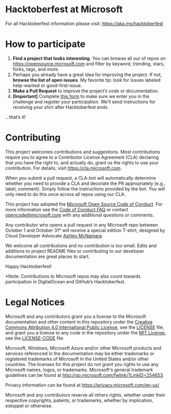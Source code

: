 # Hacktoberfest at Microsoft

For all Hacktoberfest information please visit: https://aka.ms/hacktoberfest

# How to participate
1. **Find a project that looks interesting**. You can browse all our of repos on https://opensource.microsoft.com and filter by keyword, trending, stars, forks, tags, and more.
2. Perhaps you already have a great idea for improving the project. If not, **browse the list of open issues**. My favorite tip: look for issues labeled help-wanted or good-first-issue.
3. **Make a Pull Request** to improve the project’s code or documentation.
4. **[Important]** Complete [this form](https://aka.ms/hacktoberfestshirt) to make sure we enter you in the challenge and register your participation. We’ll send instructions for receiving your shirt after Hacktoberfest ends.

…that’s it!


# Contributing

This project welcomes contributions and suggestions.  Most contributions require you to agree to a
Contributor License Agreement (CLA) declaring that you have the right to, and actually do, grant us
the rights to use your contribution. For details, visit https://cla.microsoft.com.

When you submit a pull request, a CLA-bot will automatically determine whether you need to provide
a CLA and decorate the PR appropriately (e.g., label, comment). Simply follow the instructions
provided by the bot. You will only need to do this once across all repos using our CLA.

This project has adopted the [Microsoft Open Source Code of Conduct](https://opensource.microsoft.com/codeofconduct/).
For more information see the [Code of Conduct FAQ](https://opensource.microsoft.com/codeofconduct/faq/) or
contact [opencode@microsoft.com](mailto:opencode@microsoft.com) with any additional questions or comments.

Any contributor who opens a pull request in any Microsoft repo between October 1 and October 31* will receive a special edition T-shirt, designed by Cloud Developer Advocate [Ashley McNamara](https://github.com/ashleymcnamara).

We welcome all contributions and no contribution is too small. Edits and additions to project README files or contributing to our developer documentation are great places to start.

Happy Hacktoberfest!

*Note: Contributions to Microsoft repos may also count towards participation in DigitalOcean and GitHub’s Hacktoberfest.

# Legal Notices

Microsoft and any contributors grant you a license to the Microsoft documentation and other content
in this repository under the [Creative Commons Attribution 4.0 International Public License](https://creativecommons.org/licenses/by/4.0/legalcode),
see the [LICENSE](LICENSE) file, and grant you a license to any code in the repository under the [MIT License](https://opensource.org/licenses/MIT), see the
[LICENSE-CODE](LICENSE-CODE) file.

Microsoft, Windows, Microsoft Azure and/or other Microsoft products and services referenced in the documentation
may be either trademarks or registered trademarks of Microsoft in the United States and/or other countries.
The licenses for this project do not grant you rights to use any Microsoft names, logos, or trademarks.
Microsoft's general trademark guidelines can be found at http://go.microsoft.com/fwlink/?LinkID=254653.

Privacy information can be found at https://privacy.microsoft.com/en-us/

Microsoft and any contributors reserve all others rights, whether under their respective copyrights, patents,
or trademarks, whether by implication, estoppel or otherwise.
